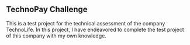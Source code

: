 ## TechnoPay Challenge

This is a test project for the technical assessment of the company TechnoLife. In this project, I have endeavored to complete the test project of this company with my own knowledge.
